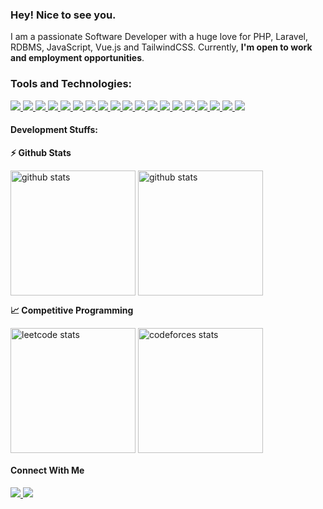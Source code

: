 ### Hey! Nice to see you.

I am a passionate Software Developer with a huge love for PHP, Laravel, RDBMS, JavaScript, Vue.js and TailwindCSS. Currently, **I'm open to work and employment opportunities**.

### Tools and Technologies:

<p>
    <a title="C" href="https://en.wikipedia.org/wiki/C_(programming_language)">
        <img src="https://img.shields.io/badge/C-00599C?style=flat-square&logo=c&logoColor=white"/>
    </a>
    <a title="C++" href="https://en.wikipedia.org/wiki/C%2B%2B">
        <img src="https://img.shields.io/badge/C++-00599C?style=flat-square&logo=c%2B%2B&logoColor=white"/>
    </a>
   <a title="JAVA" href="https://www.java.com/en/">
       <img src="https://img.shields.io/badge/JAVA-%23ED8B00.svg?&style=flat-square&logo=java&logoColor=white"/>
   </a>
   <a title="Python" href="https://www.python.org/">
       <img src="https://img.shields.io/badge/Python-14354C?style=flat-square&logo=python&logoColor=white"/>
   </a>
   <a title="JavaScript" href="https://www.javascript.com/">
       <img src="https://img.shields.io/badge/JavaScript%20-%23323330.svg?&style=flat-square&logo=javascript&logoColor=%23F7DF1E"/>
   </a>
   <a title="PHP" href="https://www.php.net/">
       <img src="https://img.shields.io/badge/PHP-%23777BB4.svg?&style=flat-square&logo=php&logoColor=white"/>
   </a>
   <a title="Vue.JS" href="https://vuejs.org/">
       <img src="https://img.shields.io/badge/VueJs%20-%2335495e.svg?&style=flat-square&logo=vue.js&logoColor=%234FC08D"/>
   </a>
   <a title="Inertia.js" href="https://inertiajs.com">
       <img src="https://img.shields.io/badge/Inertia.js%20-%23FF6600.svg?&style=flat-square&logo=inertia.js&logoColor=white"/>
   </a>
   <a title="Laravel" href="https://www.laravel.com/">
       <img src="https://img.shields.io/badge/Laravel%20-%23FF2D20.svg?&style=flat-square&logo=laravel&logoColor=white"/>
   </a>
   <a title="HTML5" href="https://www.w3schools.com/html/default.asp">
       <img src="https://img.shields.io/badge/HTML5%20-%23E34F26.svg?&style=flat-square&logo=html5&logoColor=white"/>
   </a>
   <a title="CSS3" href="https://www.w3schools.com/css/default.asp">
       <img src="https://img.shields.io/badge/CSS3%20-%231572B6.svg?&style=flat-square&logo=css3&logoColor=white"/>
   </a>
   <a title="Tailwind CSS" href="https://tailwindcss.com/">
       <img src="https://img.shields.io/badge/TailwindCSS%20-%2338B2AC.svg?&style=flat-square&logo=tailwind-css&logoColor=white"/>
   </a>
   <a title="Bootstrap" href="https://getbootstrap.com/">
       <img src="https://img.shields.io/badge/Bootstrap%20-%23563D7C.svg?&style=flat-square&logo=bootstrap&logoColor=white"/>
   </a>
   <a title="MySQL" href="https://www.mysql.com/">
       <img src="https://img.shields.io/badge/MySQL-005C84?style=flat-square&logo=mysql&logoColor=white"/>
   </a>
   <a title="SQLite" href="https://www.sqlite.org">
       <img src="https://img.shields.io/badge/SQLite-07405E?style=flat-square&logo=sqlite&logoColor=white"/>
   </a>
   <a title="Netlify" href="https://www.netlify.com/">
       <img src="https://img.shields.io/badge/-Netlify-%2300C7B7?style=flat-square&logo=netlify&logoColor=ffffff"/>
   </a>
   <a title="VsCode" href="https://code.visualstudio.com/">
       <img src="https://img.shields.io/badge/-VSCode-%23007ACC?style=flat-square&logo=visual-studio-code"/>
   </a>
   <a title="PhpStorm" href="https://www.jetbrains.com/phpstorm/">
       <img src="https://img.shields.io/badge/-PhpStorm-%239250f5?style=flat-square&logo=phpstorm"/>
   </a>
   <a title="Postman" href="https://www.postman.com">
       <img src="https://img.shields.io/badge/Postman-FF6C37?style=flat-square&logo=postman&logoColor=white"/>  
   </a>
</p>

#### Development Stuffs:

<b>⚡ Github Stats</b>

<p>
  <img title="github stats" height=200 align="center" src="https://github-readme-stats.vercel.app/api?username=chandan-ojha&card_width=330&theme=radical">
  <img title="github stats" height=200 align="center" src="https://github-readme-stats.vercel.app/api/top-langs?username=chandan-ojha&layout=compact&langs_count=8&card_width=330&theme=radical">
</p>

<b>&#128200; Competitive Programming</b>

<p float="left">
    <img title="leetcode stats" height=200 align="center" src="https://leetcard.jacoblin.cool/chandan_ojha?theme=dark" />
    <img title="codeforces stats" height=200 align="center" src="https://codeforces-readme-stats.vercel.app/api/card?username=chandanojha619&theme=dark" />
</p>

#### Connect With Me

<p>
    <a title="LinkedIn" href="https://www.linkedin.com/in/imchandan-ojha">
        <img src="https://img.shields.io/badge/-Chandan-%230e76a8?style=flat-square&logo=Linkedin&logoColor=ffffff"/>
    </a>
    <a title="Twitter" href="https://twitter.com/imchandan_ojha">
        <img src="https://img.shields.io/badge/-Chandan-%2300acee?style=flat-square&logo=twitter&logoColor=ffffff"/>
    </a>
</p>
